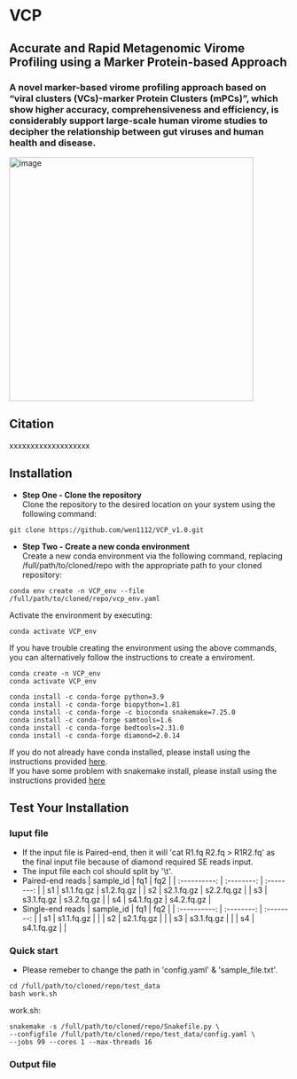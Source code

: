 # VCP
## Accurate and Rapid Metagenomic Virome Profiling using a Marker Protein-based Approach
### A novel marker-based virome profiling approach based on “viral clusters (VCs)-marker Protein Clusters (mPCs)”, which show higher accuracy, comprehensiveness and efficiency, is considerably support large-scale human virome studies to decipher the relationship between gut viruses and human health and disease.

<img width="440" alt="image" src="https://github.com/wen1112/VCP_v1.0/assets/71487119/f95bb9a5-3985-414e-a8c6-7cdbb9d05039">

## Citation
xxxxxxxxxxxxxxxxxxx  

## Installation  

- **Step One - Clone the repository**  
Clone the repository to the desired location on your system using the following command:
```
git clone https://github.com/wen1112/VCP_v1.0.git
```

- **Step Two - Create a new conda environment**  
Create a new conda environment via the following command, replacing /full/path/to/cloned/repo with the appropriate path to your cloned repository:
```
conda env create -n VCP_env --file /full/path/to/cloned/repo/vcp_env.yaml
```

Activate the environment by executing:
```
conda activate VCP_env
```

If you have trouble creating the environment using the above commands, you can alternatively follow the instructions to create a enviroment.
```
conda create -n VCP_env
conda activate VCP_env

conda install -c conda-forge python=3.9
conda install -c conda-forge biopython=1.81
conda install -c conda-forge -c bioconda snakemake=7.25.0
conda install -c conda-forge samtools=1.6
conda install -c conda-forge bedtools=2.31.0
conda install -c conda-forge diamond=2.0.14
```

If you do not already have conda installed, please install using the instructions provided [here](https://developers.google.com/earth-engine/guides/python_install-conda/).  
If you have some problem with snakemake install, please install using the instructions provided [here](https://snakemake.readthedocs.io/en/v7.25.0/getting_started/installation.html)

## Test Your Installation
### Iuput file

+ If the input file is Paired-end, then it will 'cat R1.fq R2.fq > R1R2.fq' as the final input file because of diamond required SE reads input.
+ The input file each col should split by '\t'.
+ Paired-end reads
  |  sample_id   |    fq1      |    fq2     |
  | :----------: |  :--------: | :--------: |
  |     s1       |  s1.1.fq.gz | s1.2.fq.gz |
  |     s2       |  s2.1.fq.gz | s2.2.fq.gz |
  |     s3       |  s3.1.fq.gz | s3.2.fq.gz |
  |     s4       |  s4.1.fq.gz | s4.2.fq.gz |
+ Single-end reads
  |  sample_id   |    fq1      |    fq2     |
  | :----------: |  :--------: | :--------: |
  |     s1       |  s1.1.fq.gz |            |
  |     s2       |  s2.1.fq.gz |            |
  |     s3       |  s3.1.fq.gz |            |
  |     s4       |  s4.1.fq.gz |            |

  
### Quick start

+ Please remeber to change the path in 'config.yaml' & 'sample_file.txt'.
```
cd /full/path/to/cloned/repo/test_data
bash work.sh
```

work.sh:
```
snakemake -s /full/path/to/cloned/repo/Snakefile.py \
--configfile /full/path/to/cloned/repo/test_data/config.yaml \
--jobs 99 --cores 1 --max-threads 16
```


### Output file

